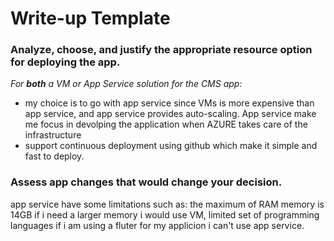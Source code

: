 # Write-up Template

### Analyze, choose, and justify the appropriate resource option for deploying the app.

*For **both** a VM or App Service solution for the CMS app:*
-  my choice is to go with app service since VMs is more expensive than app service, and app service provides auto-scaling. App service make me focus in devolping the application when AZURE takes care of the infrastructure 
-  support continuous deployment using github which make it simple and fast to deploy. 

### Assess app changes that would change your decision.

app service have some limitations such as: the maximum of RAM memory is 14GB if i need a larger memory i would use VM, limited set of programming languages if i am using a fluter for my applicion i can't use app service. 
